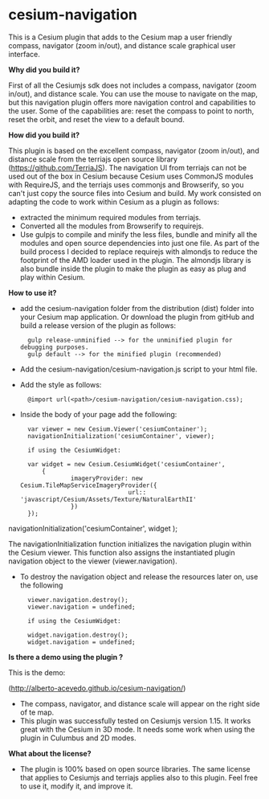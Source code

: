 # cesium-navigation
This is a Cesium plugin that adds to the Cesium map a user friendly compass, navigator (zoom in/out), and
distance scale graphical user interface.

**Why did you build it?**

First of all the Cesiumjs sdk does not includes a compass, navigator (zoom in/out), and distance scale. You can use the mouse to navigate on the map, but this navigation plugin  offers more navigation control and capabilities to the user. Some of the capabilities are: reset the compass to point to north, reset the orbit, and 
reset the view to a default bound.

**How did you build it?**

This plugin is based on the excellent compass, navigator (zoom in/out), and distance scale from the terriajs open source library (https://github.com/TerriaJS). The navigation UI from terriajs can not be used out of the box in Cesium because Cesium uses CommonJS modules with RequireJS, and the terriajs uses commonjs and Browserify, so you can't just copy the source files into Cesium and build.  My work consisted on adapting the code to work within Cesium as a plugin as follows:

- extracted the minimum required modules from terriajs.
- Converted all the modules from Browserify to requirejs.
- Use gulpjs to compile and minify the less files, bundle and minify all the modules and open source dependencies 
  into just one file. As part of the build process I decided to replace requirejs with almondjs to reduce the footprint of the AMD loader used in the plugin. The almondjs library is also bundle inside the plugin to make the plugin as easy as plug and play within Cesium.

**How to use it?**

- add the cesium-navigation folder from the distribution (dist) folder into your Cesium map application. Or download the plugin from gitHub and build a release version of the plugin as follows:

		gulp release-unminified --> for the unminified plugin for debugging purposes.
		gulp default --> for the minified plugin (recommended)

- Add the cesium-navigation/cesium-navigation.js script  to your html file.
- Add the style	as follows:

 		@import url(<path>/cesium-navigation/cesium-navigation.css);


- Inside the body of your page add the following:

		var viewer = new Cesium.Viewer('cesiumContainer');
		navigationInitialization('cesiumContainer', viewer);
		
		if using the CesiumWidget:
		
		var widget = new Cesium.CesiumWidget('cesiumContainer',
			{
     				imageryProvider: new Cesium.TileMapServiceImageryProvider({
                            		url:: 'javascript/Cesium/Assets/Texture/NaturalEarthII'
             		})
		});
navigationInitialization('cesiumContainer', widget );

The navigationInitialization function initializes the navigation plugin within the Cesium viewer. 
This function also assigns the instantiated plugin navigation object to the viewer (viewer.navigation).

- To destroy the navigation object and release the resources later on, use the following

		viewer.navigation.destroy();
		viewer.navigation = undefined;
		
		if using the CesiumWidget:
		
		widget.navigation.destroy();
		widget.navigation = undefined;


**Is there a demo using the plugin ?**

This is the demo:

(http://alberto-acevedo.github.io/cesium-navigation/)

- The compass, navigator, and distance scale will appear on the right side of te map.
-  This plugin was successfully tested on Cesiumjs version 1.15. It works great with the Cesium in 3D mode. It needs some work when using the plugin in Culumbus and 2D modes.

**What about the license?**
 - The plugin is 100% based on open source libraries. The same license that applies to Cesiumjs and terriajs applies also to this plugin. Feel free to use it,  modify it, and improve it.
